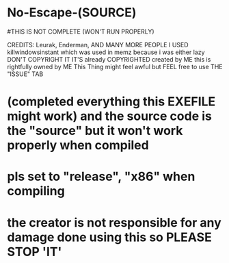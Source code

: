 # No-Escape-(SOURCE)
#THIS IS NOT COMPLETE (WON'T RUN PROPERLY)

CREDITS: Leurak, Enderman, AND MANY MORE PEOPLE I USED killwindowsinstant which was used in memz because i was either lazy
DON'T COPYRIGHT IT IT'S already COPYRIGHTED created by ME this is rightfully owned by ME 
This Thing might feel awful but FEEL free to use THE "ISSUE" TAB
# (completed everything this EXEFILE might work) and the source code is the "source" but it won't work properly when compiled
# pls set to "release", "x86" when compiling
# the creator is not responsible for any damage done using this so PLEASE STOP 'IT' 
